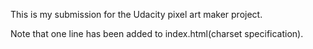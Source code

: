 This is my submission for the Udacity pixel art maker project.

Note that one line has been added to index.html(charset specification).
